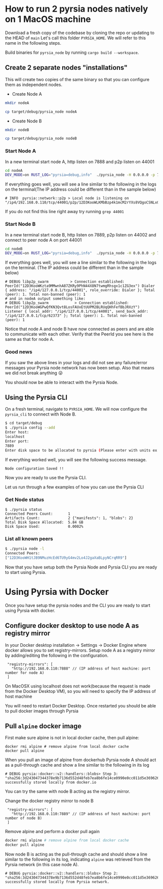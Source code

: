 # How to run 2 pyrsia nodes natively on 1 MacOS machine

Download a fresh copy of the codebase by cloning the repo or updating to the HEAD of `main`
Let's call this folder `PYRSIA_HOME`. We will refer to this name in the following steps.

Build binaries for `pyrsia_node` by running `cargo build --workspace`.

## Create 2 separate nodes "installations"

This will create two copies of the same binary so that you can configure them as independent nodes.

 - Create Node A

  ```sh
  mkdir nodeA

  cp target/debug/pyrsia_node nodeA
  ```

- Create Node B

 ```sh
 mkdir nodeB

 cp target/debug/pyrsia_node nodeB
 ```

### Start Node A

In a new terminal start node A, http listen on 7888 and p2p listen on 44001

```sh
cd nodeA
DEV_MODE=on RUST_LOG="pyrsia=debug,info"  ./pyrsia_node -H 0.0.0.0 -p 7888 -L /ip4/0.0.0.0/tcp/44001
```

If everything goes well, you will see a line similar to the following in the logs on the terminal(The IP address could be different than in the sample below)

```
# INFO  pyrsia::network::p2p > Local node is listening on "/ip4/192.168.0.110/tcp/44001/p2p/12D3KooWLKMbBzp4k1mcM2rYXs8VQgoCSNLxGUwnB1itouxYcnx3"
```

If you do not find this line right away try running `grep 44001`

### Start Node B

In a new terminal start node B, http listen on 7889, p2p listen on 44002 and connect to peer node A on port 44001

```sh
cd nodeB
DEV_MODE=on RUST_LOG="pyrsia=debug,info"  ./pyrsia_node -H 0.0.0.0 -p 7889 -L /ip4/0.0.0.0/tcp/44002 --peer /ip4/127.0.0.1/tcp/44001
```

If everything goes well, you will see a line similar to the following in the logs on the terminal. (The IP address could be different than in the sample below)

```
# DEBUG libp2p_swarm          > Connection established: PeerId("12D3KooWKzta9MMwnhA87ZKRy9PhN44X8N7twmgRhsgx1c1ZG3ex") Dialer { address: "/ip4/127.0.0.1/tcp/44001", role_override: Dialer }; Total (peer): 1. Total non-banned (peer): 1
# and in nodeA output something like:
# DEBUG libp2p_swarm            > Connection established: PeerId("12D3KooWGPwQfKN3Qvt8LosFAUxEtUUPM2BLRUqQHhFefBbJRXzY") Listener { local_addr: "/ip4/127.0.0.1/tcp/44001", send_back_addr: "/ip4/127.0.0.1/tcp/62373" }; Total (peer): 1. Total non-banned (peer): 1
```

Notice that node A and node B have now connected as peers and are able to communicate with each other. Verify that the PeerId you see here is the same as that for node A.

### Good news

If you saw the above lines in your logs and did not see any failure/error messages your Pyrsia node network has now been setup.
Also that means we did not break anything 😜

You should now be able to interact with the Pyrsia Node.

## Using the Pyrsia CLI

On a fresh terminal, navigate to `PYRSIA_HOME`. We will now configure the `pyrsia_cli` to connect with Node B.

```sh
$ cd target/debug
$ ./pyrsia config --add
Enter host:
localhost
Enter port:
7889
Enter disk space to be allocated to pyrsia (Please enter with units ex: 10 GB):
```

If everything worked well, you will see the following success message.

```
Node configuration Saved !!
```

Now you are ready to use the Pyrsia CLI.

Let us run through a few examples of how you can use the Pyrsia CLI

### Get Node status

```
$ ./pyrsia status
Connected Peers Count:       1
Artifacts Count:             2 {"manifests": 1, "blobs": 2}
Total Disk Space Allocated:  5.84 GB
Disk Space Used:             0.0002%
```

### List all known peers

```sh
$ ./pyrsia node -l
Connected Peers:
["12D3KooWH1tJB9NMuzHcEd6TU9yG4mv2Lo4J2gaXaBLpyNCrqRR9"]
```

Now that you have setup both the Pyrsia Node and Pyrsia CLI you are ready to start using Pyrsia.

# Using Pyrsia with Docker

Once you have setup the pyrsia nodes and the CLI you are ready to start using Pyrsia with docker.

## Configure docker desktop to use node A as registry mirror
In your Docker desktop installation -> Settings -> Docker Engine where docker allows you to set registry-mirrors.
Setup node A as a registry mirror by adding/editing the following in the configuration.

```jsonc
 "registry-mirrors": [
   "http://192.168.0.110:7888" // (IP address of host machine: port number for node A)
 ]
```

On MacOSX using localhost does not work(because the request is made from the Docker Desktop VM), so you will need to specify the IP address of host machine

You will need to restart Docker Desktop.
Once restarted you should be able to pull docker images through Pyrsia

## Pull `alpine` docker image

First make sure alpine is not in local docker cache, then pull alpine:

```
docker rmi alpine # remove alpine from local docker cache
docker pull alpine
```

When you pull an image of alpine from dockerhub Pyrsia node A should act as a pull-through cache and show a line similar to the following in its log

```
# DEBUG pyrsia::docker::v2::handlers::blobs> Step 3: "sha256:3d243047344378e9b7136d552d48feb7ea8b6fe14ce0990e0cc011d5e369626a" successfully stored locally from docker.io
```

You can try the same with node B acting as the registry mirror.

Change the docker registry mirror to node B

```jsonc
 "registry-mirrors": [
   "http://192.168.0.110:7889" // (IP address of host machine: port number of node B)
 ]
```

Remove alpine and perform a docker pull again

```sh
docker rmi alpine # remove alpine from local docker cache
docker pull alpine
```

Now node B is acting as the pull-through cache and should show a line similar to the following in its log, indicating `alpine` was retrieved from the Pyrsia network (in this case node A).

```
# DEBUG pyrsia::docker::v2::handlers::blobs> Step 2: "sha256:3d243047344378e9b7136d552d48feb7ea8b6fe14ce0990e0cc011d5e369626a" successfully stored locally from Pyrsia network.
```
